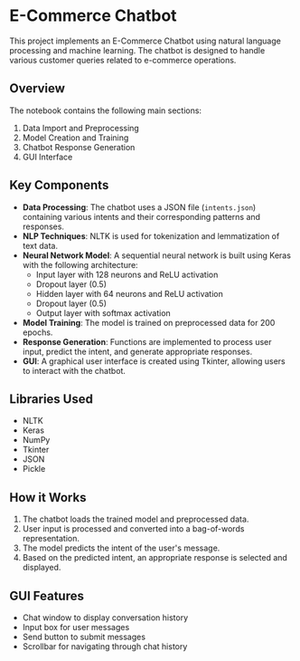 # E-Commerce Chatbot

This project implements an E-Commerce Chatbot using natural language processing and machine learning. The chatbot is designed to handle various customer queries related to e-commerce operations.

## Overview

The notebook contains the following main sections:

1. Data Import and Preprocessing
2. Model Creation and Training
3. Chatbot Response Generation
4. GUI Interface

## Key Components

- **Data Processing**: The chatbot uses a JSON file (`intents.json`) containing various intents and their corresponding patterns and responses.
- **NLP Techniques**: NLTK is used for tokenization and lemmatization of text data.
- **Neural Network Model**: A sequential neural network is built using Keras with the following architecture:
  - Input layer with 128 neurons and ReLU activation
  - Dropout layer (0.5)
  - Hidden layer with 64 neurons and ReLU activation
  - Dropout layer (0.5)
  - Output layer with softmax activation
- **Model Training**: The model is trained on preprocessed data for 200 epochs.
- **Response Generation**: Functions are implemented to process user input, predict the intent, and generate appropriate responses.
- **GUI**: A graphical user interface is created using Tkinter, allowing users to interact with the chatbot.

## Libraries Used

- NLTK
- Keras
- NumPy
- Tkinter
- JSON
- Pickle

## How it Works

1. The chatbot loads the trained model and preprocessed data.
2. User input is processed and converted into a bag-of-words representation.
3. The model predicts the intent of the user's message.
4. Based on the predicted intent, an appropriate response is selected and displayed.

## GUI Features

- Chat window to display conversation history
- Input box for user messages
- Send button to submit messages
- Scrollbar for navigating through chat history